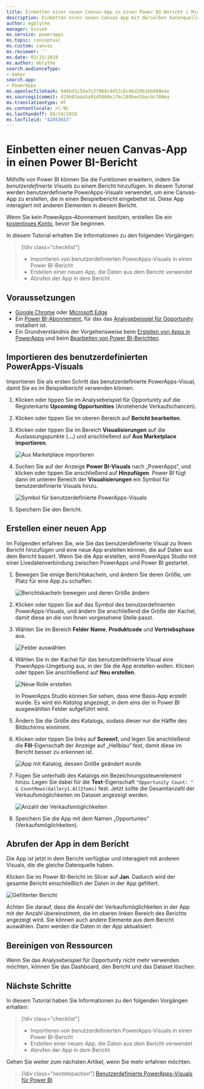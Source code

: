 ```yaml
---
title: Einbetten einer neuen Canvas-App in einen Power BI-Bericht | Microsoft-Dokumentation
description: Einbetten einer neuen Canvas-App mit derselben Datenquelle, die wie andere Berichtselemente gefiltert werden kann
author: mgblythe
manager: kvivek
ms.service: powerapps
ms.topic: conceptual
ms.custom: canvas
ms.reviewer: ''
ms.date: 03/15/2018
ms.author: mblythe
search.audienceType:
- maker
search.app:
- PowerApps
ms.openlocfilehash: 046bd1c56a7c27068c4d52cbc0bd28b1bb800ede
ms.sourcegitcommit: 429b83aaa5a91d5868e1fbc169bed1bac0c709ea
ms.translationtype: HT
ms.contentlocale: nl-NL
ms.lasthandoff: 08/24/2018
ms.locfileid: "42853657"
---
```

# <a name="embed-a-new-canvas-app-in-a-power-bi-report"></a>Einbetten einer neuen Canvas-App in einen Power BI-Bericht

Mithilfe von Power BI können Sie die Funktionen erweitern, indem Sie *benutzerdefinierte Visuals* zu einem Bericht hinzufügen. In diesem Tutorial werden benutzerdefinierte PowerApps-Visuals verwendet, um eine Canvas-App zu erstellen, die in einen Beispielbericht eingebettet ist. Diese App interagiert mit anderen Elementen in diesem Bericht.

Wenn Sie kein PowerApps-Abonnement besitzen, erstellen Sie ein [kostenloses Konto](../signup-for-powerapps.md), bevor Sie beginnen.

In diesem Tutorial erhalten Sie Informationen zu den folgenden Vorgängen:
> [!div class="checklist"]
> * Importieren von benutzerdefinierten PowerApps-Visuals in einen Power BI-Bericht
> * Erstellen einer neuen App, die Daten aus dem Bericht verwendet
> * Abrufen der App in dem Bericht

## <a name="prerequisites"></a>Voraussetzungen

* [Google Chrome](https://www.google.com/chrome/browser/) oder [Microsoft Edge](https://www.microsoft.com/windows/microsoft-edge)
* Ein [Power BI-Abonnement](https://docs.microsoft.com/power-bi/service-self-service-signup-for-power-bi), für das das [Analysebeispiel für Opportunity](https://docs.microsoft.com/power-bi/sample-opportunity-analysis#get-the-content-pack-for-this-sample) installiert ist.
* Ein Grundverständnis der Vorgehensweise beim [Erstellen von Apps in PowerApps](data-platform-create-app-scratch.md) und beim [Bearbeiten von Power BI-Berichten](https://docs.microsoft.com/power-bi/service-the-report-editor-take-a-tour).

## <a name="import-the-powerapps-custom-visual"></a>Importieren des benutzerdefinierten PowerApps-Visuals

Importieren Sie als ersten Schritt das benutzerdefinierte PowerApps-Visual, damit Sie es im Beispielbericht verwenden können.

1. Klicken oder tippen Sie im Analysebeispiel für Opportunity auf die Registerkarte **Upcoming Opportunities** (Anstehende Verkaufschancen).

2. Klicken oder tippen Sie im oberen Bereich auf **Bericht bearbeiten**.

3. Klicken oder tippen Sie im Bereich **Visualisierungen** auf die Auslassungspunkte (**...**) und anschließend auf **Aus Marketplace importieren**. 

    ![Aus Marketplace importieren](media/embed-powerapps-powerbi/import-visual.png)

4. Suchen Sie auf der Anzeige **Power BI-Visuals** nach „PowerApps“, und klicken oder tippen Sie anschließend auf **Hinzufügen**. Power BI fügt dann im unteren Bereich der **Visualisierungen** ein Symbol für benutzerdefinierte Visuals hinzu.

    ![Symbol für benutzerdefinierte PowerApps-Visuals](media/embed-powerapps-powerbi/powerapps-icon.png)

5. Speichern Sie den Bericht.

## <a name="create-a-new-app"></a>Erstellen einer neuen App
Im Folgenden erfahren Sie, wie Sie das benutzerdefinierte Visual zu Ihrem Bericht hinzufügen und eine neue App erstellen können, die auf Daten aus dem Bericht basiert. Wenn Sie die App erstellen, wird PowerApps Studio mit einer Livedatenverbindung zwischen PowerApps und Power BI gestartet.

1. Bewegen Sie einige Berichtskacheln, und ändern Sie deren Größe, um Platz für eine App zu schaffen.

    ![Berichtskacheln bewegen und deren Größe ändern](media/embed-powerapps-powerbi/move-resize.png)

2. Klicken oder tippen Sie auf das Symbol des benutzerdefinierten PowerApps-Visuals, und ändern Sie anschließend die Größe der Kachel, damit diese an die von Ihnen vorgesehene Stelle passt.

3. Wählen Sie im Bereich **Felder** **Name**, **Produktcode** und **Vertriebsphase** aus. 

    ![Felder auswählen](media/embed-powerapps-powerbi/select-fields.png)

4. Wählen Sie in der Kachel für das benutzerdefinierte Visual eine PowerApps-Umgebung aus, in der Sie die App erstellen wollen. Klicken oder tippen Sie anschließend auf **Neu erstellen**.

    ![Neue Rolle erstellen](media/embed-powerapps-powerbi/create-new-app.png)

    In PowerApps Studio können Sie sehen, dass eine Basis-App erstellt wurde. Es wird ein *Katalog* angezeigt, in dem eins der in Power BI ausgewählten Felder aufgeführt wird.

5.  Ändern Sie die Größe des Katalogs, sodass dieser nur die Hälfte des Bildschirms einnimmt. 

6. Klicken oder tippen Sie links auf **Screen1**, und legen Sie anschließend die **Fill**-Eigenschaft der Anzeige auf „Hellblau“ fest, damit diese im Bericht besser zu erkennen ist.

    ![App mit Katalog, dessen Größe geändert wurde](media/embed-powerapps-powerbi/app-gallery.png)

6. Fügen Sie unterhalb des Katalogs ein Bezeichnungssteuerelement hinzu. Legen Sie dabei für die **Text**-Eigenschaft `"Opportunity Count: " & CountRows(Gallery1.AllItems)` fest. Jetzt sollte die Gesamtanzahl der Verkaufsmöglichkeiten im Dataset angezeigt werden.

    ![Anzahl der Verkaufsmöglichkeiten](media/embed-powerapps-powerbi/opportunity-count.png)

7. Speichern Sie die App mit dem Namen „Opportunies“ (Verkaufsmöglichkeiten). 


## <a name="view-the-app-in-the-report"></a>Abrufen der App in dem Bericht
Die App ist jetzt in dem Bericht verfügbar und interagiert mit anderen Visuals, die die gleiche Datenquelle haben.

Klicken Sie im Power BI-Bericht im Slicer auf **Jan**. Dadurch wird der gesamte Bericht einschließlich der Daten in der App gefiltert.

![Gefilterter Bericht](media/embed-powerapps-powerbi/filtered-report.png)

Achten Sie darauf, dass die Anzahl der Verkaufsmöglichkeiten in der App mit der Anzahl übereinstimmt, die im oberen linken Bereich des Berichts angezeigt wird. Sie können auch andere Elemente aus dem Bericht auswählen. Dann werden die Daten in der App aktualisiert.


## <a name="clean-up-resources"></a>Bereinigen von Ressourcen
Wenn Sie das Analysebeispiel für Opportunity nicht mehr verwenden möchten, können Sie das Dashboard, den Bericht und das Dataset löschen.


## <a name="next-steps"></a>Nächste Schritte
In diesem Tutorial haben Sie Informationen zu den folgenden Vorgängen erhalten:
> [!div class="checklist"]
> * Importieren von benutzerdefinierten PowerApps-Visuals in einen Power BI-Bericht
> * Erstellen einer neuen App, die Daten aus dem Bericht verwendet
> * Abrufen der App in dem Bericht

Gehen Sie weiter zum nächsten Artikel, wenn Sie mehr erfahren möchten.
> [!div class="nextstepaction"]
> [Benutzerdefinierte PowerApps-Visuals für Power BI](powerapps-custom-visual.md)

